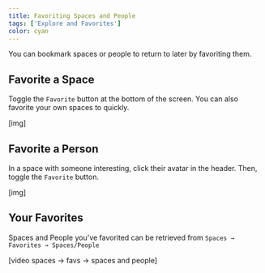 ```yaml
---
title: Favoriting Spaces and People
tags: ['Explore and Favorites']
color: cyan
---
```


You can bookmark spaces or people to return to later by favoriting them.

## Favorite a Space

Toggle the `Favorite` button at the bottom of the screen. You can also favorite your own spaces to quickly.

[img]

## Favorite a Person

In a space with someone interesting, click their avatar in the header. Then, toggle the `Favorite` button.

[img]

## Your Favorites

Spaces and People you've favorited can be retrieved from `Spaces → Favorites → Spaces/People`

[video spaces → favs → spaces and people]
